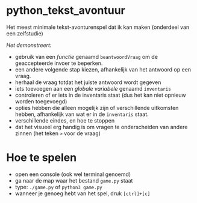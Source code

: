 # python_tekst_avontuur

Het meest minimale tekst-avonturenspel dat ik kan maken (onderdeel van een zelfstudie)

*Het demonstreert:*

- gebruik van een *functie* genaamd `beantwoordVraag` om de geaccepteerde invoer te beperken.
- een andere volgende stap kiezen, afhankelijk van het antwoord op een vraag.
- herhaal de vraag totdat het juiste antwoord wordt gegeven
- iets toevoegen aan een *globale variabele* genaamd `inventaris`
- controleren of er iets in de inventaris staat (dus het kan niet opnieuw worden toegevoegd)
- opties hebben die alleen mogelijk zijn of verschillende uitkomsten hebben, afhankelijk van wat er in de `inventaris` staat.
- verschillende eindes, en hoe te stoppen
- dat het visueel erg handig is om vragen te onderscheiden van andere zinnen (het teken `>` voor de vraag)


# Hoe te spelen

- open een console (ook wel terminal genoemd)
- ga naar de map waar het bestand `game.py` staat
- type: `./game.py` of `python3 game.py`
- wanneer je genoeg hebt van het spel, druk `[ctrl]+[c]`
